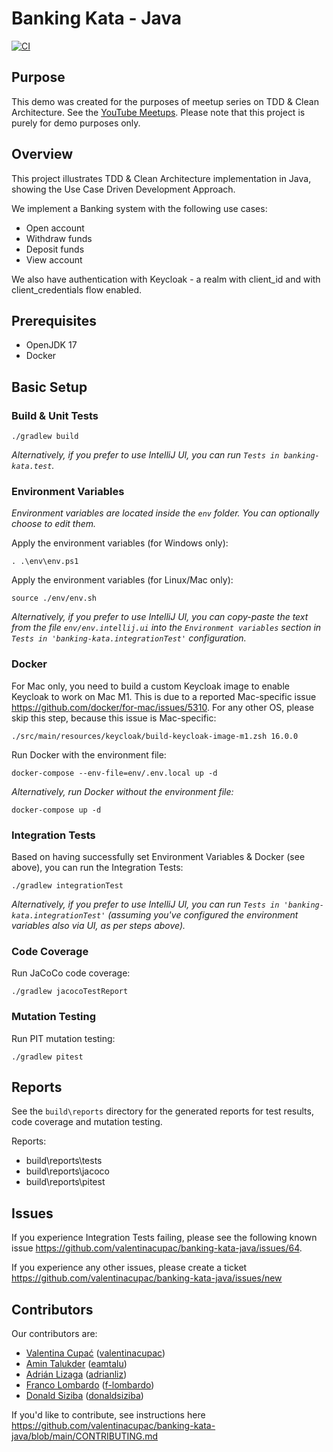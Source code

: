 # Banking Kata - Java

[![CI](https://github.com/valentinacupac/banking-kata-java/actions/workflows/ci.yaml/badge.svg)](https://github.com/valentinacupac/banking-kata-java/actions/workflows/ci.yaml)

## Purpose

This demo was created for the purposes of meetup series on TDD & Clean Architecture. See the [YouTube Meetups](https://journal.optivem.com/p/foundations-of-tdd-and-clean-architecture). Please note that this project is purely for demo purposes only.

## Overview

This project illustrates TDD & Clean Architecture implementation in Java, showing the Use Case Driven Development
Approach.

We implement a Banking system with the following use cases:

- Open account
- Withdraw funds
- Deposit funds
- View account

We also have authentication with Keycloak - a realm with client_id and with client_credentials flow enabled.

## Prerequisites

- OpenJDK 17
- Docker

## Basic Setup

### Build & Unit Tests

```
./gradlew build
```

_Alternatively, if you prefer to use IntelliJ UI, you can run `Tests in banking-kata.test`._

### Environment Variables

_Environment variables are located inside the `env` folder. You can optionally choose to edit them._

Apply the environment variables (for Windows only):

```shell
. .\env\env.ps1
```

Apply the environment variables (for Linux/Mac only):

```shell
source ./env/env.sh
```

_Alternatively, if you prefer to use IntelliJ UI, you can copy-paste the text from the file `env/env.intellij.ui` into the `Environment variables` section in `Tests in 'banking-kata.integrationTest'` configuration._

### Docker

For Mac only, you need to build a custom Keycloak image to enable Keycloak to work on Mac M1. 
This is due to a reported Mac-specific issue https://github.com/docker/for-mac/issues/5310.
For any other OS, please skip this step, because this issue is Mac-specific:

```shell
./src/main/resources/keycloak/build-keycloak-image-m1.zsh 16.0.0
```

Run Docker with the environment file:

```shell
docker-compose --env-file=env/.env.local up -d
```

_Alternatively, run Docker without the environment file:_

```shell
docker-compose up -d
```

### Integration Tests

Based on having successfully set Environment Variables & Docker (see above), you can run the Integration Tests:

```shell
./gradlew integrationTest
```

_Alternatively, if you prefer to use IntelliJ UI, you can run `Tests in 'banking-kata.integrationTest'` (assuming you've configured the environment variables also via UI, as per steps above)._

### Code Coverage

Run JaCoCo code coverage:

```
./gradlew jacocoTestReport
```

### Mutation Testing

Run PIT mutation testing:

```
./gradlew pitest
```

## Reports

See the `build\reports` directory for the generated reports for test results, code coverage and mutation testing.

Reports:

- build\reports\tests
- build\reports\jacoco
- build\reports\pitest

## Issues

If you experience Integration Tests failing, please see the following known issue https://github.com/valentinacupac/banking-kata-java/issues/64.

If you experience any other issues, please create a ticket https://github.com/valentinacupac/banking-kata-java/issues/new

## Contributors

Our contributors are:
- [Valentina Cupać](https://www.linkedin.com/in/valentinacupac/) ([valentinacupac](https://github.com/valentinacupac))
- [Amin Talukder](https://www.linkedin.com/in/amin-talukder/) ([eamtalu](https://github.com/eamtalu))
- [Adrián Lizaga](https://www.linkedin.com/in/adrian-lizaga/) ([adrianliz](https://github.com/adrianliz))
- [Franco Lombardo](https://www.linkedin.com/in/francolombardo/) ([f-lombardo](https://github.com/f-lombardo))
- [Donald Siziba](https://www.linkedin.com/in/donald-siziba-35603322/) ([donaldsiziba](https://github.com/donaldsiziba))

If you'd like to contribute, see instructions here https://github.com/valentinacupac/banking-kata-java/blob/main/CONTRIBUTING.md
